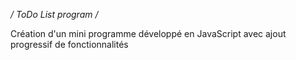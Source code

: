 */ ToDo List program /*

Création d'un mini programme développé en JavaScript
avec ajout progressif de fonctionnalités
